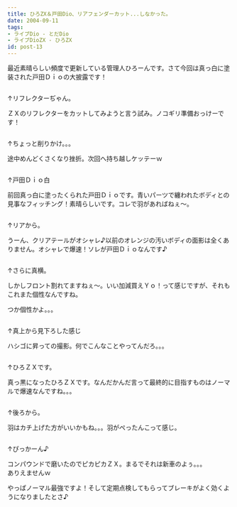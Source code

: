 ```yaml
---
title: ひろZX＆戸田Dio、リアフェンダーカット...しなかった。
date: 2004-09-11
tags:
- ライブDio - とだDio
- ライブDioZX - ひろZX
id: post-13
---
```



<p class="sentence spacing10">最近素晴らしい頻度で更新している管理人ひろーんです。さて今回は真っ白に塗装された戸田Ｄｉｏの大披露です！</p>
<div class="center spacing"><img src="/photo/diary/2004.09.11_zx1.jpg" alt=""></div>
<p class="sentence">↑リフレクターぢゃん。</p>
<p class="sentence spacing10">ＺＸのリフレクターをカットしてみようと言う試み。ノコギリ準備おっけーです！</p>
<div class="center spacing"><img src="/photo/diary/2004.09.11_zx2.jpg" alt=""></div>
<p class="sentence">↑ちょっと削りかけ。。。</p>
<p class="sentence spacing10">途中めんどくさくなり挫折。次回へ持ち越しケッテーｗ</p>
<div class="center spacing"><img src="/photo/diary/2004.09.11_zx3.jpg" alt=""></div>
<p class="sentence">↑戸田Ｄｉｏ白</p>
<p class="sentence spacing10">前回真っ白に塗ったくられた戸田Ｄｉｏです。青いパーツで纏われたボディとの見事なフィッチング！素晴らしいです。コレで羽があればねぇ～。</p>
<div class="center spacing"><img src="/photo/diary/2004.09.11_zx4.jpg" alt=""></div>
<p class="sentence">↑リアから。</p>
<p class="sentence spacing10">うーん、クリアテールがオシャレ♪以前のオレンジの汚いボディの面影は全くありません。オシャレで爆速！ソレが戸田Ｄｉｏなんです♪</p>
<div class="center spacing"><img src="/photo/diary/2004.09.11_zx5.jpg" alt=""></div>
<p class="sentence">↑さらに真横。</p>
<p class="sentence">しかしフロント割れてますねぇ～。いい加減買えＹｏ！って感じですが、それもこれまた個性なんですね。</p>
<p class="sentence spacing10">つか個性かよ。。。 </p>
<div class="center spacing"><img src="/photo/diary/2004.09.11_zx6.jpg" alt=""></div>
<p class="sentence">↑真上から見下ろした感じ</p>
<p class="sentence spacing10">ハシゴに昇っての撮影。何でこんなことやってんだろ。。。</p>
<div class="center spacing"><img src="/photo/diary/2004.09.11_zx7.jpg" alt=""></div>
<p class="sentence">↑ひろＺＸです。</p>
<p class="sentence spacing10">真っ黒になったひろＺＸです。なんだかんだ言って最終的に目指すものはノーマルで爆速なんですね。。。</p>
<div class="center spacing"><img src="/photo/diary/2004.09.11_zx8.jpg" alt=""></div>
<p class="sentence">↑後ろから。</p>
<p class="sentence spacing10">羽はカチ上げた方がいいかもね。。。羽がぺったんこって感じ。</p>
<div class="center spacing"><img src="/photo/diary/2004.09.11_zx9.jpg" alt=""></div>
<p class="sentence">↑ぴっかーん♪</p>
<p class="sentence">コンパウンドで磨いたのでピカピカＺＸ。まるでそれは新車のよぅ。。。<br>ありえませんｗ</p>
<p class="sentence">やっぱノーマル最強ですよ！そして定期点検してもらってブレーキがよく効くようになりましたとさ♪</p>
